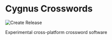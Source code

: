# Cygnus Crosswords 
![Create Release](https://github.com/avp/cygnus/workflows/Create%20Release/badge.svg)

Experimental cross-platform crossword software
